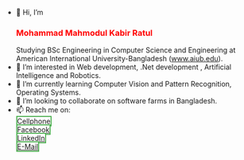 - 👋 Hi, I’m <h3 style="color:red">Mohammad Mahmodul Kabir Ratul</h3>Studying BSc Engineering in Computer Science and Engineering at American International University-Bangladesh (www.aiub.edu).
- 👀 I’m interested in Web development, .Net development , Artificial Intelligence and Robotics.
- 🌱 I’m currently learning Computer Vision and Pattern Recognition, Operating Systems.
- 💞️ I’m looking to collaborate on software farms in Bangladesh.
- 📫 Reach me on: <br>
<span style = "background-color: white; color: black; border: 2px solid #4CAF50;"> <a href="tel:+8801622165822">Cellphone</a></span><br>
<span style = "background-color: white; color: black; border: 2px solid #4CAF50;"> <a href="https://www.facebook.com/mahmodul.kabir.35/"> Facebook </a></span><br>
<span style = "background-color: white; color: black; border: 2px solid #4CAF50;"> <a href="https://www.linkedin.com/in/mohammad-mahmodul-kabir-ratul/"> LinkedIn </a></span><br>
<span style = "background-color: white; color: black; border: 2px solid #4CAF50;"> <a href="mailto:kratul60@gmail.com"> E-Mail </a></span>

<!---
MahmodulRatul/MahmodulRatul is a ✨ special ✨ repository because its `README.md` (this file) appears on your GitHub profile.
You can click the Preview link to take a look at your changes.
--->
